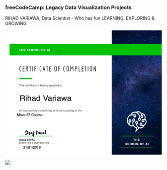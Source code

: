 ### freeCodeCamp: Legacy Data Visualization Projects
RIHAD VARIAWA, Data Scientist - Who has fun LEARNING, EXPLORING & GROWING

<img src="./image_gallery/school.png" width="750" height="400"/>


![](http://oi43.tinypic.com/2njdafr.jpg)